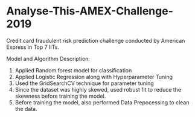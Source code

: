 # Analyse-This-AMEX-Challenge-2019

Credit card fraudulent risk prediction challenge conducted by American Express in Top 7 IITs.

Model and Algorithm Description:
1. Applied Random forest model for classification
2. Applied Logistic Regression along with Hyperparameter Tuning 
3. Used the GridSearchCV technique for parameter tuning
4. Since the dataset was highly skewed, used robust fit to reduce the skewness before training the model.
5. Before training the model, also performed Data Prepocessing to clean the data.
